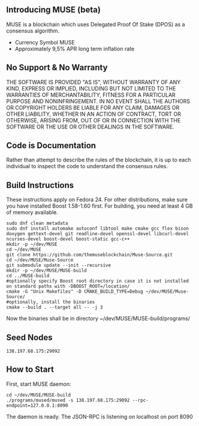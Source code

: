 Introducing MUSE (beta)
-----------------

MUSE is a blockchain which uses Delegated Proof Of Stake (DPOS) as a consensus algorithm.

  - Currency Symbol MUSE 
  - Approximately 9,5% APR long term inflation rate


No Support & No Warranty 
------------------------
THE SOFTWARE IS PROVIDED "AS IS", WITHOUT WARRANTY OF ANY KIND, EXPRESS OR
IMPLIED, INCLUDING BUT NOT LIMITED TO THE WARRANTIES OF MERCHANTABILITY,
FITNESS FOR A PARTICULAR PURPOSE AND NONINFRINGEMENT. IN NO EVENT SHALL THE
AUTHORS OR COPYRIGHT HOLDERS BE LIABLE FOR ANY CLAIM, DAMAGES OR OTHER
LIABILITY, WHETHER IN AN ACTION OF CONTRACT, TORT OR OTHERWISE, ARISING FROM,
OUT OF OR IN CONNECTION WITH THE SOFTWARE OR THE USE OR OTHER DEALINGS IN
THE SOFTWARE.

Code is Documentation
---------------------

Rather than attempt to describe the rules of the blockchain, it is up to
each individual to inspect the code to understand the consensus rules.  

Build Instructions
------------------
These instructions apply on Fedora 24. For other distributions, make sure you have 
installed Boost 1.58-1.60 first.
For building, you need at least 4 GB of memory available.

    sudo dnf clean metadata
    sudo dnf install automake autoconf libtool make cmake gcc flex bison doxygen gettext-devel git readline-devel openssl-devel libcurl-devel ncurses-devel boost-devel boost-static gcc-c++
    mkdir -p ~/dev/MUSE
    cd ~/dev/MUSE
    git clone https://github.com/themuseblockchain/Muse-Source.git
    cd ~/dev/MUSE/Muse-Source
    git submodule update --init --recursive
    mkdir -p ~/dev/MUSE/MUSE-build
    cd ../MUSE-build
    #optionally specify Boost root directory in case it is not installed on standard paths with -DBOOST_ROOT=/location/
    cmake -G "Unix Makefiles" -D CMAKE_BUILD_TYPE=Debug ~/dev/MUSE/Muse-Source/ 
    #optionally, install the binaries
    cmake --build . --target all -- -j 3
    
Now the binaries shall be in directory ~/dev/MUSE/MUSE-build/programs/

Seed Nodes
----------

    138.197.68.175:29092

How to Start
------------
First, start MUSE daemon:

    cd ~/dev/MUSE/MUSE-build
    ./programs/mused/mused -s 138.197.68.175:29092 --rpc-endpoint=127.0.0.1:8090
    
The daemon is ready. The JSON-RPC is listening on localhost on port 8090


